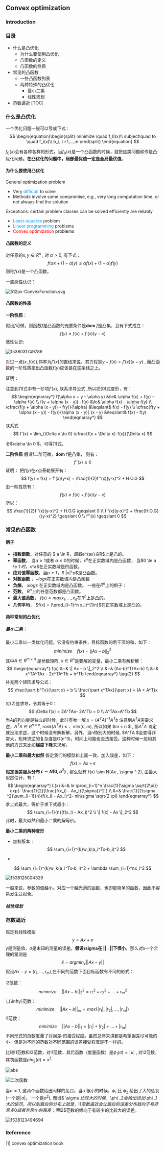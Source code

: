 ## Convex optimization

### Introduction

### 目录

- 什么是凸优化
  - 为什么要使用凸优化
  - 凸函数的定义
  - 凸函数的性质
- 常见的凸函数 
  - 一些凸函数列表
  - 两种特殊的凸优化
    - 最小二乘
    - 线性规划
- 范数逼近
[TOC]


<div STYLE="page-break-after: always;" ></div>


### 什么是凸优化

一个优化问题一般可以写成下式：
$$
\begin{equation}\begin{split} 
minimize \quad f_0(x)\\
subject\quad to \quad f_i(x)\\ b_i,  i =1,...,m 
\end{split}
\end{equation}
$$

$f_0(x)$会有各种各样的形式，当$f_0(x)$是一个凸函数的时候，就把这类问题称作是凸优化问题。**在凸优化的问题中，局部最优值一定是全局最优值**。

#### 为什么要使用凸优化
General optimization problem
- Very <font color=#0099ff>difficult </font>to solve
- Methods involve some compromise, e.g., very long computation time, or not always find the solution

Exceptions: certain problem classes can be solved efficiently are reliably
- <font color = #0099ff>Least-squares</font> problem
- <font color = #0099ff>Linear programming</font> problems
- <font color = #ff0000>Convex optimization</font> problems

#### 凸函数的定义

对任意的$x,y \in R^n$ , 对 $\alpha >0$, 有下式：
$$
f(\alpha x+ (1- \alpha )y) \le \alpha f(x) + (1- \alpha)f(y)
\tag{0}
$$
则称$f(x)$是一个凸函数。

一些感性认识：

![512px-ConvexFunction.svg](C:\Users\LEI\Documents\ST\512px-ConvexFunction.svg.png) 

#### 凸函数的性质

**一阶性质**：

假设$f$可微，则函数$f$是凸函数的充要条件是**dom** $f$是凸集，且有下式成立：
$$
f(y) \ge f(x) + f'(x)(y-x)
\tag{1}
$$
感性认识:

![1538031749789](C:\Users\LEI\AppData\Local\Temp\1538031749789.png)

对过一点$(x, f(x))$,斜率为$f'(x)$的直线来说，其方程是$y  - f(x) = f'(x)(x- y)$ , 而凸函数的一阶性质指出凸函数$f(y)$应该是在这条线之上。

证明：

注意到(1)式中有一阶项$f'(x)$, 联系求导公式 ,所以把(0)式变形，有：
$$
\begin{eqnarray*}
f(\alpha x + y - \alpha y) &\le& \alpha f(x) + f(y) -  \alpha f(y)  \\
f(y + \alpha (x - y)) -f(y) &\le& \alpha f(x) - \alpha f(y)  \\
\cfrac{f(y + \alpha (x - y)) - f(y)}{\alpha} &\leqslant& f(x) - f(y)  \\
\cfrac{f(y + \alpha (x - y)) - f(y)}{\alpha (x - y)} (x - y) &\leqslant& f(x) - f(y)
\end{eqnarray*}
$$
联系式
$$
f'(x) = \lim_{\Delta x \to 0} \cfrac{f(x + \Delta x)-f(x)}{\Delta x}
$$

令$\alpha \to 0 $，可得(1)式。

**二阶性质**
假设f二阶可微，**dom** f是凸集， 则有：
$$
f''(x) \geqslant 0
$$
证明：
把$f(y)$在$x$点泰勒展开有：
$$
f(y) = f(x) + f'(x)(y-x) + \frac{1}{2}f''(x)(y-x)^2 + H.O.G
$$
由一阶性质有：
$$
f(y) \geqslant f(x) + f'(x)(y-x)
$$
所以：
$$
\frac{1}{2}f''(x)(y-x)^2 + H.O.G \geqslant 0 \\
f''(x)(y-x)^2 + \frac{H.O.G}{(y-x)^2} \geqslant 0 \\
f''(x) \geqslant 0
$$



### 常见的凸函数
#### 例子
- **指数函数**，对任意的 $ a \in R$，函数$e^{ax}$在$R$上是凸的。
- **幂函数**， 当$a \ge 1$或者 $a \le 0$的时候，$x^a$在正实数域内是凸函数， 当$0 \le a \e 1 $时，$x^a$在正实数域是凹函数。
- **绝对值幂函数**，当$p \ge 1$，$ |x|^p$是凸函数。
- **对数函数** ，$-log x$在正实数域内是凸函数
- **负熵**， $xlogx$ 在正实数域内是凸函数。
  一些在$R^n$上的例子：
- **范数**， $R^n$上的任意范数都是凸函数。
- **最大值范数**， $f(x)=max{x_1, ..., x_n}$在$R^n$上是凸的。
- **几何平均**， $f(x) = (\prod_{i=1}^n x_i)^{1/n}$在正实数域上是凸的。

#### 两种常用的凸优化
##### 最小二乘：
最小二乘以一类优化问题，它没有约束条件，目标函数的若干项的和，如下：
$$
minimize \quad f(x) = \|Ax - b \|_2^2
$$
其中$A \in R^{m \times n}$ 是参数矩阵, $x \in R^n$是要解的变量，最小二乘有解析解：
$$
\begin{eqnarray*}
f(x) &=& \| Ax - b \|_2^2 \\
	 &=& (Ax-b)^T(Ax-b)  \\
	 &=& x^TA^TAx - 2x^TA^Tb + b^Tb
\end{eqnarray*}
\tag{2}
$$
补充两个矩阵求导公式：
$$
\frac{\part b^Tx}{\part x} = b \\
\frac{\part x^TAx}{\part x} = (A + A^T)x
$$
对(2)是求导，令其等于0：
$$
\Delta f(x) = 2A^TAx- 2A^Tb = 0 \\
A^TAx=A^Tb
$$
当$A$的列向量是独立的时候，此时有唯一解 $x = (A^TA)^{-1}A^Tb$
注意到$A^TA$需要求逆，$A^TA \in R^{n \times n }$, $rank(A^TA) \le 、min( n,m )$, 所以如果 $m < n $ , 那$A^TA$ 肯定就没法求逆，这个时候没有解析解。另外，当n特别大的时候, $A^TA $会变得非常大，矩阵求逆的复杂度是O(n^3)，时间上可能也没法接受。这种时候一般用其他的方式来比如**梯度下降**来求解。


**最小二乘和最大似然**
假定我们的模型和上面一致，加入误差，如下：
$$
f(x) = Ax + \epsilon
$$
**假定误差服从分布 $\epsilon \sim N(0, \sigma ^ 2)$** , 那么就有 f(x) \sim N(Ax ,  \sigma ^ 2), 由最大似然估计，有：
$$
\begin{eqnarray*}
L(x) &=& ln \prod_{i=1}^n \frac{1}{\sigma \sqrt{2\pi}} exp(- \frac{1}{2}(\frac{f(x_i) - Ax_i}{\sigma})^2 ) \\
	 &=& \frac{1}{2\sigma ^2}\sum_{i=1}{n}(f(x_i) - Ax_i)^2- nln\sigma \sqrt{2 \pi}
\end{eqnarray*}
$$
求上式最大，等价于求下式最小：
$$
\sum_{i=1}{n}(f(x_i) - Ax_i)^2  \\ 
\| f(x) - Ax \|_2^2
$$
此时，最大似然和最小二乘的解等价。

**最小二乘的两种变形**

- 加权版本：  
  $$
  \sum_{i=1}^{k}w_k(a_i^Tx-b_i)^2
  $$

- 

$$
\sum_{i=1}^{k}w_k(a_i^Tx-b_i)^2 + \lambda \sum_{i=1}^nx_i^2
$$

![1538125004329](C:\Users\LEI\AppData\Local\Temp\1538125004329.png)

一般来说，参数的值越小，对应一个越光滑的函数，也即更简单的函数，因此不容易发生过拟合。

##### 线性规划



### 范数逼近

假定有线性模型 
$$
y =Ax+\sigma
$$
y是测量值，$\sigma$是未知的测量的误差。**假设\sigma在 || . ||下很小**，那么对x一个合理的猜测是
$$
\hat x = argmin_x ||Ax-y||
$$
假设$Ax-y = (r_1, ..., r_m)$,在不同的范数下面目标函数有不同的形式：

l2范数：
$$
minimize \quad ||Ax-b||_2^2 = r_1^2 + r_2^2+ ...+r_m^2
$$
l_{\infty}范数：
$$
minimize \quad || Ax- b||_\infty = max\{ |r_1|, |r_2|, ..., |r_m| \}
$$
$l1$范数：
$$
minimize \quad ||Ax-b||_1 = |r_1|+ |r_2|+ ...+ |r_m|
$$
不同形式的范数度量了对误差r的接受程度。虽然总体来讲都是希望误差尽可能的小，但是对不同的范数对不同范围的误差接受程度是不一样的。

比较l1范数和l2范数，对l1范数，其罚函数（度量函数）是$\phi _1(\sigma)= |u|$ , 对l2范数，其罚函数是$phi _2(\sigma) = x^2$.

![abs](https://upload.wikimedia.org/wikipedia/commons/thumb/6/6b/Absolute_value.svg/350px-Absolute_value.svg.png)

![二次函数](http://www2.edu-ctr.pref.okayama.jp/math/image/10206a.jpg)

当$\sigma = 1$, 这两个函数给出同样的惩罚，当$\sigma$ 很小的时候，$\phi _1$ 比 $\phi _2$ 给出了大的惩罚(一个是$|\sigma |$， 一个是$\sigma ^2$), 而当$ \sigma $比较大的时候，$\phi _2$会给出远比$\phi _1$大的惩罚，所以到最后的分布上就是，$l1$范数逼近会让最后的误差分布趋向于有非常多0或者非常小的残差；而$l2$范数的倾向于有较少的比较大的误差。

![1538123494694](C:\Users\LEI\AppData\Local\Temp\1538123494694.png)

### Reference

[1] convex optimization book
